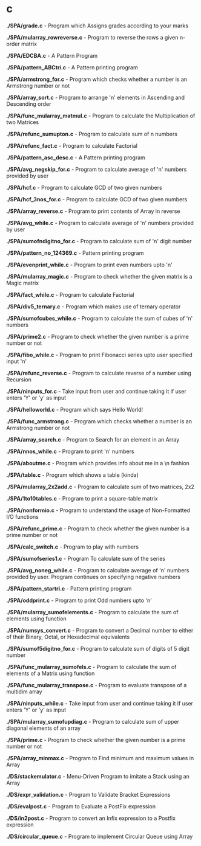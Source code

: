 # c


**./SPA/grade.c** - Program which Assigns grades according to your marks

**./SPA/mularray_rowreverse.c** - Program to reverse the rows a given n-order matrix

**./SPA/EDCBA.c** - A Pattern Program

**./SPA/pattern_ABCtri.c** - A Pattern printing program

**./SPA/armstrong_for.c** - Program which checks whether a number is an Armstrong number or not

**./SPA/array_sort.c** - Program to arrange 'n' elements in Ascending and Descending order

**./SPA/func_mularray_matmul.c** - Program to calculate the Multiplication of two Matrices

**./SPA/refunc_sumupton.c** - Program to calculate sum of n numbers

**./SPA/refunc_fact.c** - Program to calculate Factorial

**./SPA/pattern_asc_desc.c** - A Pattern printing program

**./SPA/avg_negskip_for.c** - Program to calculate average of 'n' numbers provided by user

**./SPA/hcf.c** - Program to calculate GCD of two given numbers

**./SPA/hcf_3nos_for.c** - Program to calculate GCD of two given numbers

**./SPA/array_reverse.c** - Program to print contents of Array in reverse

**./SPA/avg_while.c** - Program to calculate average of 'n' numbers provided by user

**./SPA/sumofndigitno_for.c** - Program to calculate sum of 'n' digit number

**./SPA/pattern_no_124369.c** - Pattern printing program

**./SPA/evenprint_while.c** - Program to print even numbers upto 'n'

**./SPA/mularray_magic.c** - Program to check whether the given matrix is a Magic matrix

**./SPA/fact_while.c** - Program to calculate Factorial

**./SPA/div5_ternary.c** - Program which makes use of ternary operator

**./SPA/sumofcubes_while.c** - Program to calculate the sum of cubes of 'n' numbers

**./SPA/prime2.c** - Program to check whether the given number is a prime number or not

**./SPA/fibo_while.c** - Program to print Fibonacci series upto user specified input 'n'

**./SPA/refunc_reverse.c** - Program to calculate reverse of a number using Recursion

**./SPA/ninputs_for.c** - Take input from user and continue taking it if user enters 'Y' or 'y' as input

**./SPA/helloworld.c** - Program which says Hello World!

**./SPA/func_armstrong.c** - Program which checks whether a number is an Armstrong number or not

**./SPA/array_search.c** - Program to Search for an element in an Array

**./SPA/nnos_while.c** - Program to print 'n' numbers

**./SPA/aboutme.c** - Program which provides info about me in a \n fashion

**./SPA/table.c** - Program which shows a table (kinda)

**./SPA/mularray_2x2add.c** - Program to calculate sum of two matrices, 2x2

**./SPA/1to10tables.c** - Program to print a square-table matrix

**./SPA/nonformio.c** - Program to understand the usage of Non-Formatted I/O functions

**./SPA/refunc_prime.c** - Program to check whether the given number is a prime number or not

**./SPA/calc_switch.c** - Program to play with numbers

**./SPA/sumofseries1.c** - Program To calculate sum of the series

**./SPA/avg_noneg_while.c** - Program to calculate average of 'n' numbers provided by user. Program continues on specifying negative numbers

**./SPA/pattern_startri.c** - Pattern printing program

**./SPA/oddprint.c** - Program to print Odd numbers upto 'n'

**./SPA/mularray_sumofelements.c** - Program to calculate the sum of elements using function

**./SPA/numsys_convert.c** - Program to convert a Decimal number to either of their Binary, Octal, or Hexadecimal equivalents

**./SPA/sumof5digitno_for.c** - Program to calculate sum of digits of 5 digit number

**./SPA/func_mularray_sumofels.c** - Program to calculate the sum of elements of a Matrix using function

**./SPA/func_mularray_transpose.c** - Program to evaluate transpose of a multidim array

**./SPA/ninputs_while.c** - Take input from user and continue taking it if user enters 'Y' or 'y' as input

**./SPA/mularray_sumofupdiag.c** - Program to calculate sum of upper diagonal elements of an array

**./SPA/prime.c** - Program to check whether the given number is a prime number or not

**./SPA/array_minmax.c** - Program to Find minimum and maximum values in Array

**./DS/stackemulator.c** - Menu-Driven Program to imitate a Stack using an Array

**./DS/expr_validation.c** - Program to Validate Bracket Expressions

**./DS/evalpost.c** - Program to Evaluate a PostFix expression

**./DS/in2post.c** - Program to convert an Infix expression to a Postfix expression

**./DS/circular_queue.c** - Program to implement Circular Queue using Array
